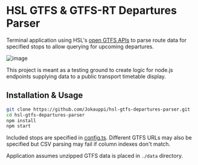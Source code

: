 # HSL GTFS & GTFS-RT Departures Parser

Terminal application using HSL's [open GTFS APIs](https://www.hsl.fi/en/hsl/open-data) to parse route data for specified stops to allow querying for upcoming departures.

![image](https://github.com/user-attachments/assets/0a8cfb60-9d90-44b0-aa31-d818e66e8065)

This project is meant as a testing ground to create logic for node.js endpoints supplying data to a public transport timetable display.

## Installation & Usage

```bash
git clone https://github.com/Jokauppi/hsl-gtfs-departures-parser.git
cd hsl-gtfs-departures-parser
npm install
npm start
```

Included stops are specified in [config.ts](src/config.ts). Different GTFS URLs may also be specified but CSV parsing may fail if column indexes don't match.

Application assumes unzipped GTFS data is placed in `./data` directory.
